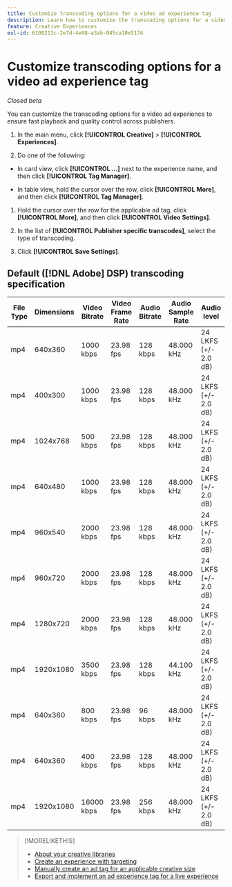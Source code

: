 ```yaml
---
title: Customize transcoding options for a video ad experience tag
description: Learn how to customize the transcoding options for a video ad tag.
feature: Creative Experiences
exl-id: 6100213c-2e7d-4e98-a3ab-045ca10e5174
---
```

# Customize transcoding options for a video ad experience tag

*Closed beta*

You can customize the transcoding options for a video ad experience to ensure fast playback and quality control across publishers.

1. In the main menu, click **[!UICONTROL Creative]** > **[!UICONTROL Experiences]**.

1. Do one of the following:

 * In card view, click **[!UICONTROL ...]** next to the experience name, and then click **[!UICONTROL Tag Manager]**.
 
 * In table view, hold the cursor over the row, click **[!UICONTROL More]**, and then click **[!UICONTROL Tag Manager]**.

1. Hold the cursor over the row for the applicable ad tag, click **[!UICONTROL More]**, and then click **[!UICONTROL Video Settings]**.

1. In the list of **[!UICONTROL Publisher specific transcodes]**, select the type of transcoding.

1. Click **[!UICONTROL Save Settings]**.

## Default ([!DNL Adobe] DSP) transcoding specification

| File Type | Dimensions | Video Bitrate | Video Frame Rate | Audio Bitrate | Audio Sample Rate | Audio level |
|---|---|---|---|---|---|---|
| mp4 | 640x360 | 1000 kbps | 23.98 fps | 128 kbps | 48.000 kHz | 24 LKFS (+/- 2.0 dB) |
| mp4 | 400x300 | 1000 kbps | 23.98 fps | 128 kbps | 48.000 kHz | 24 LKFS (+/- 2.0 dB) |
| mp4 | 1024x768 | 500 kbps | 23.98 fps | 128 kbps | 48.000 kHz | 24 LKFS (+/- 2.0 dB) |
| mp4 | 640x480 | 1000 kbps | 23.98 fps | 128 kbps | 48.000 kHz | 24 LKFS (+/- 2.0 dB) |
| mp4 | 960x540 | 2000 kbps | 23.98 fps | 128 kbps | 48.000 kHz | 24 LKFS (+/- 2.0 dB) |
| mp4 | 960x720 | 2000 kbps | 23.98 fps | 128 kbps | 48.000 kHz | 24 LKFS (+/- 2.0 dB) |
| mp4 | 1280x720 | 2000 kbps | 23.98 fps | 128 kbps | 48.000 kHz | 24 LKFS (+/- 2.0 dB) |
| mp4 | 1920x1080 | 3500 kbps | 23.98 fps | 128 kbps | 44.100 kHz | 24 LKFS (+/- 2.0 dB) |
| mp4 | 640x360 | 800 kbps | 23.98 fps | 96 kbps | 48.000 kHz | 24 LKFS (+/- 2.0 dB) |
| mp4 | 640x360 | 400 kbps | 23.98 fps | 128 kbps | 48.000 kHz | 24 LKFS (+/- 2.0 dB) |
| mp4 | 1920x1080 | 16000 kbps | 23.98 fps | 256 kbps | 48.000 kHz | 24 LKFS (+/- 2.0 dB) |

>[!MORELIKETHIS]
>
>* [About your creative libraries](/help/creative/creative-libraries/creative-libraries-about.md)
>* [Create an experience with targeting](/help/creative/experiences/experience-create-targeting.md)
>* [Manually create an ad tag for an applicable creative size](experience-tag-create-manually.md)
>* [Export and implement an ad experience tag for a live experience](experience-tag-export.md)
